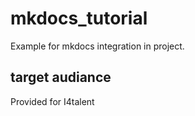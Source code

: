 # mkdocs_tutorial
Example for mkdocs integration in project.


## target audiance
Provided for I4talent